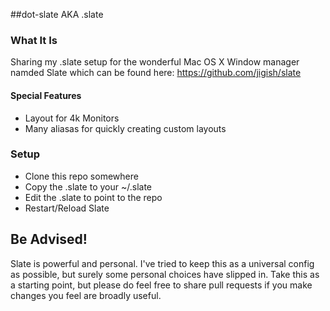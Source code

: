 
##dot-slate AKA .slate

### What It Is

Sharing my .slate setup for the wonderful Mac OS X Window manager namded Slate which can be
found here: https://github.com/jigish/slate

#### Special Features

  - Layout for 4k Monitors
  - Many aliasas for quickly creating custom layouts

### Setup

  - Clone this repo somewhere
  - Copy the .slate to your ~/.slate
  - Edit the .slate to point to the repo
  - Restart/Reload Slate

## Be Advised!

Slate is powerful and personal.  I've tried to keep this as a universal config as possible, but
surely some personal choices have slipped in.  Take this as a starting point, but please do feel
free to share pull requests if you make changes you feel are broadly useful.
